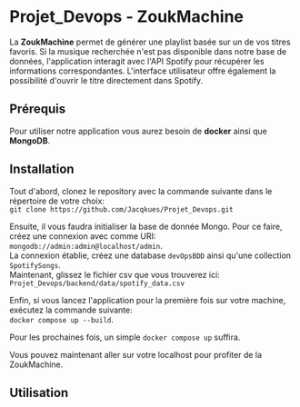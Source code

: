 # Projet_Devops - ZoukMachine

La **ZoukMachine** permet de générer une playlist basée sur un de vos titres favoris. Si la musique recherchée n'est pas disponible dans notre base de données, l'application interagit avec l'API Spotify pour récupérer les informations correspondantes. L'interface utilisateur offre également la possibilité d'ouvrir le titre directement dans Spotify.

## Prérequis

Pour utiliser notre application vous aurez besoin de **docker** ainsi que **MongoDB**.

## Installation

Tout d'abord, clonez le repository avec la commande suivante dans le répertoire de votre choix:\
 `git clone https://github.com/Jacqkues/Projet_Devops.git`

Ensuite, il vous faudra initialiser la base de donnée Mongo. Pour ce faire, créez une connexion avec comme URI:\
`mongodb://admin:admin@localhost/admin`.\
La connexion établie, créez une database `devOpsBDD` ainsi qu'une collection `SpotifySongs`.\
Maintenant, glissez le fichier csv que vous trouverez ici: `Projet_Devops/backend/data/spotify_data.csv`

Enfin, si vous lancez l'application pour la première fois sur votre machine, exécutez la commande suivante:\
`docker compose up --build`.

Pour les prochaines fois, un simple `docker compose up` suffira.

Vous pouvez maintenant aller sur votre localhost pour profiter de la ZoukMachine.

## Utilisation
